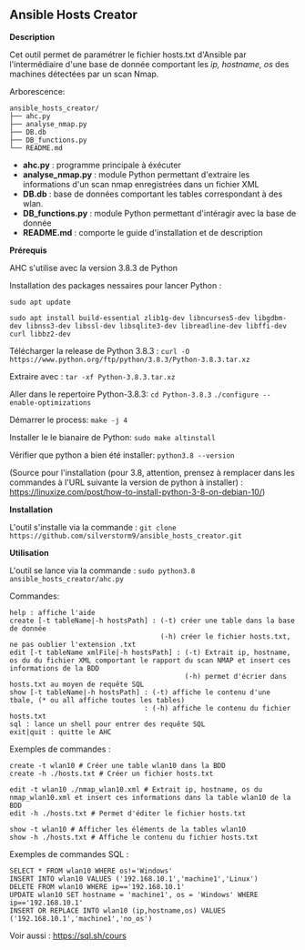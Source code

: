 ## Ansible Hosts Creator

**Description**

Cet outil permet de paramétrer le fichier hosts.txt d'Ansible par l'intermédiaire d'une base de donnée comportant les *ip, hostname, os* des machines détectées par un scan Nmap.

Arborescence: 

```
ansible_hosts_creator/
├── ahc.py
├── analyse_nmap.py
├── DB.db
├── DB_functions.py
└── README.md
```


- **ahc.py** : programme principale à éxécuter
- **analyse_nmap.py** : module Python permettant d'extraire les informations d'un scan nmap enregistrées dans un fichier XML
- **DB.db** : base de données comportant les tables correspondant à des wlan.
- **DB_functions.py** : module Python permettant d'intéragir avec la base de donnée
- **README.md** : comporte le guide d'installation et de description

**Prérequis**

AHC s'utilise avec la version 3.8.3 de Python

Installation des packages nessaires pour lancer Python :

`sudo apt update`

`sudo apt install build-essential zlib1g-dev libncurses5-dev libgdbm-dev libnss3-dev libssl-dev libsqlite3-dev libreadline-dev libffi-dev curl libbz2-dev`

Télécharger la release de Python 3.8.3 :
`curl -O https://www.python.org/ftp/python/3.8.3/Python-3.8.3.tar.xz`

Extraire avec :
`tar -xf Python-3.8.3.tar.xz`

Aller dans le repertoire Python-3.8.3:
`cd Python-3.8.3`
`./configure --enable-optimizations`

Démarrer le process:
`make -j 4`

Installer le le bianaire de Python:
`sudo make altinstall`

Vérifier que python a bien été installer:
`python3.8 --version`


(Source pour l'installation (pour 3.8, attention, prensez à remplacer dans les commandes à l'URL suivante la version de python à installer) : https://linuxize.com/post/how-to-install-python-3-8-on-debian-10/)

**Installation**

L'outil s'installe via la commande :
`git clone https://github.com/silverstorm9/ansible_hosts_creator.git`

**Utilisation**

L'outil se lance via la commande :
`sudo python3.8 ansible_hosts_creator/ahc.py`

Commandes:

```
help : affiche l'aide
create [-t tableName|-h hostsPath] : (-t) créer une table dans la base de donnée
                                     (-h) créer le fichier hosts.txt, ne pas oublier l'extension .txt
edit [-t tableName xmlFile|-h hostsPath] : (-t) Extrait ip, hostname, os du du fichier XML comportant le rapport du scan NMAP et insert ces informations de la BDD
                                           (-h) permet d'écrier dans hosts.txt au moyen de requête SQL
show [-t tableName|-h hostsPath] : (-t) affiche le contenu d'une tbale, (* ou all affiche toutes les tables)
                                 : (-h) affiche le contenu du fichier hosts.txt
sql : lance un shell pour entrer des requête SQL
exit|quit : quitte le AHC
```

Exemples de commandes :

```
create -t wlan10 # Créer une table wlan10 dans la BDD
create -h ./hosts.txt # Créer un fichier hosts.txt

edit -t wlan10 ./nmap_wlan10.xml # Extrait ip, hostname, os du nmap_wlan10.xml et insert ces informations dans la table wlan10 de la BDD
edit -h ./hosts.txt # Permet d'éditer le fichier hosts.txt

show -t wlan10 # Afficher les éléments de la tables wlan10
show -h ./hosts.txt # Affiche le contenu du fichier hosts.txt
```

Exemples de commandes SQL :

```
SELECT * FROM wlan10 WHERE os!='Windows'
INSERT INTO wlan10 VALUES ('192.168.10.1','machine1','Linux')
DELETE FROM wlan10 WHERE ip=='192.168.10.1'
UPDATE wlan10 SET hostname = 'machine1', os = 'Windows' WHERE ip=='192.168.10.1'
INSERT OR REPLACE INTO wlan10 (ip,hostname,os) VALUES ('192.168.10.1','machine1','no_os')
```

Voir aussi : https://sql.sh/cours
